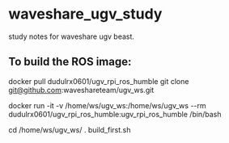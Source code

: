 # waveshare_ugv_study
study notes for waveshare ugv beast.


## To build the ROS image:
docker pull dudulrx0601/ugv_rpi_ros_humble 
git clone git@github.com:waveshareteam/ugv_ws.git


docker run -it -v /home/ws/ugv_ws:/home/ws/ugv_ws --rm dudulrx0601/ugv_rpi_ros_humble:ugv_rpi_ros_humble /bin/bash

cd /home/ws/ugv_ws/
. build_first.sh

